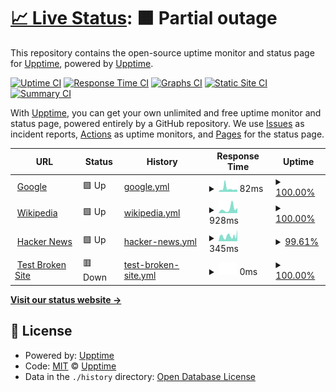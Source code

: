 # [📈 Live Status](https://status.rangeevents.xyz): <!--live status--> **🟧 Partial outage**

This repository contains the open-source uptime monitor and status page for [Upptime](https://upptime.js.org), powered by [Upptime](https://github.com/upptime/upptime).

[![Uptime CI](https://github.com/upptime/upptime/workflows/Uptime%20CI/badge.svg)](https://github.com/upptime/upptime/actions?query=workflow%3A%22Uptime+CI%22)
[![Response Time CI](https://github.com/upptime/upptime/workflows/Response%20Time%20CI/badge.svg)](https://github.com/upptime/upptime/actions?query=workflow%3A%22Response+Time+CI%22)
[![Graphs CI](https://github.com/upptime/upptime/workflows/Graphs%20CI/badge.svg)](https://github.com/upptime/upptime/actions?query=workflow%3A%22Graphs+CI%22)
[![Static Site CI](https://github.com/upptime/upptime/workflows/Static%20Site%20CI/badge.svg)](https://github.com/upptime/upptime/actions?query=workflow%3A%22Static+Site+CI%22)
[![Summary CI](https://github.com/upptime/upptime/workflows/Summary%20CI/badge.svg)](https://github.com/upptime/upptime/actions?query=workflow%3A%22Summary+CI%22)

With [Upptime](https://upptime.js.org), you can get your own unlimited and free uptime monitor and status page, powered entirely by a GitHub repository. We use [Issues](https://github.com/upptime/upptime/issues) as incident reports, [Actions](https://github.com/upptime/upptime/actions) as uptime monitors, and [Pages](https://status.rangeevents.xyz) for the status page.

<!--start: status pages-->
<!-- This summary is generated by Upptime (https://github.com/upptime/upptime) -->
<!-- Do not edit this manually, your changes will be overwritten -->
<!-- prettier-ignore -->
| URL | Status | History | Response Time | Uptime |
| --- | ------ | ------- | ------------- | ------ |
| <img alt="" src="https://icons.duckduckgo.com/ip3/www.google.com.ico" height="13"> [Google](https://www.google.com) | 🟩 Up | [google.yml](https://github.com/danielbParadocs/RangeEventsStatus2/commits/HEAD/history/google.yml) | <details><summary><img alt="Response time graph" src="./graphs/google/response-time-week.png" height="20"> 82ms</summary><br><a href="https://status.rangeevents.xyz/history/google"><img alt="Response time 106" src="https://img.shields.io/endpoint?url=https%3A%2F%2Fraw.githubusercontent.com%2FdanielbParadocs%2FRangeEventsStatus2%2FHEAD%2Fapi%2Fgoogle%2Fresponse-time.json"></a><br><a href="https://status.rangeevents.xyz/history/google"><img alt="24-hour response time 61" src="https://img.shields.io/endpoint?url=https%3A%2F%2Fraw.githubusercontent.com%2FdanielbParadocs%2FRangeEventsStatus2%2FHEAD%2Fapi%2Fgoogle%2Fresponse-time-day.json"></a><br><a href="https://status.rangeevents.xyz/history/google"><img alt="7-day response time 82" src="https://img.shields.io/endpoint?url=https%3A%2F%2Fraw.githubusercontent.com%2FdanielbParadocs%2FRangeEventsStatus2%2FHEAD%2Fapi%2Fgoogle%2Fresponse-time-week.json"></a><br><a href="https://status.rangeevents.xyz/history/google"><img alt="30-day response time 123" src="https://img.shields.io/endpoint?url=https%3A%2F%2Fraw.githubusercontent.com%2FdanielbParadocs%2FRangeEventsStatus2%2FHEAD%2Fapi%2Fgoogle%2Fresponse-time-month.json"></a><br><a href="https://status.rangeevents.xyz/history/google"><img alt="1-year response time 106" src="https://img.shields.io/endpoint?url=https%3A%2F%2Fraw.githubusercontent.com%2FdanielbParadocs%2FRangeEventsStatus2%2FHEAD%2Fapi%2Fgoogle%2Fresponse-time-year.json"></a></details> | <details><summary><a href="https://status.rangeevents.xyz/history/google">100.00%</a></summary><a href="https://status.rangeevents.xyz/history/google"><img alt="All-time uptime 100.00%" src="https://img.shields.io/endpoint?url=https%3A%2F%2Fraw.githubusercontent.com%2FdanielbParadocs%2FRangeEventsStatus2%2FHEAD%2Fapi%2Fgoogle%2Fuptime.json"></a><br><a href="https://status.rangeevents.xyz/history/google"><img alt="24-hour uptime 100.00%" src="https://img.shields.io/endpoint?url=https%3A%2F%2Fraw.githubusercontent.com%2FdanielbParadocs%2FRangeEventsStatus2%2FHEAD%2Fapi%2Fgoogle%2Fuptime-day.json"></a><br><a href="https://status.rangeevents.xyz/history/google"><img alt="7-day uptime 100.00%" src="https://img.shields.io/endpoint?url=https%3A%2F%2Fraw.githubusercontent.com%2FdanielbParadocs%2FRangeEventsStatus2%2FHEAD%2Fapi%2Fgoogle%2Fuptime-week.json"></a><br><a href="https://status.rangeevents.xyz/history/google"><img alt="30-day uptime 100.00%" src="https://img.shields.io/endpoint?url=https%3A%2F%2Fraw.githubusercontent.com%2FdanielbParadocs%2FRangeEventsStatus2%2FHEAD%2Fapi%2Fgoogle%2Fuptime-month.json"></a><br><a href="https://status.rangeevents.xyz/history/google"><img alt="1-year uptime 100.00%" src="https://img.shields.io/endpoint?url=https%3A%2F%2Fraw.githubusercontent.com%2FdanielbParadocs%2FRangeEventsStatus2%2FHEAD%2Fapi%2Fgoogle%2Fuptime-year.json"></a></details>
| <img alt="" src="https://icons.duckduckgo.com/ip3/en.wikipedia.org.ico" height="13"> [Wikipedia](https://en.wikipedia.org) | 🟩 Up | [wikipedia.yml](https://github.com/danielbParadocs/RangeEventsStatus2/commits/HEAD/history/wikipedia.yml) | <details><summary><img alt="Response time graph" src="./graphs/wikipedia/response-time-week.png" height="20"> 928ms</summary><br><a href="https://status.rangeevents.xyz/history/wikipedia"><img alt="Response time 220" src="https://img.shields.io/endpoint?url=https%3A%2F%2Fraw.githubusercontent.com%2FdanielbParadocs%2FRangeEventsStatus2%2FHEAD%2Fapi%2Fwikipedia%2Fresponse-time.json"></a><br><a href="https://status.rangeevents.xyz/history/wikipedia"><img alt="24-hour response time 155" src="https://img.shields.io/endpoint?url=https%3A%2F%2Fraw.githubusercontent.com%2FdanielbParadocs%2FRangeEventsStatus2%2FHEAD%2Fapi%2Fwikipedia%2Fresponse-time-day.json"></a><br><a href="https://status.rangeevents.xyz/history/wikipedia"><img alt="7-day response time 928" src="https://img.shields.io/endpoint?url=https%3A%2F%2Fraw.githubusercontent.com%2FdanielbParadocs%2FRangeEventsStatus2%2FHEAD%2Fapi%2Fwikipedia%2Fresponse-time-week.json"></a><br><a href="https://status.rangeevents.xyz/history/wikipedia"><img alt="30-day response time 375" src="https://img.shields.io/endpoint?url=https%3A%2F%2Fraw.githubusercontent.com%2FdanielbParadocs%2FRangeEventsStatus2%2FHEAD%2Fapi%2Fwikipedia%2Fresponse-time-month.json"></a><br><a href="https://status.rangeevents.xyz/history/wikipedia"><img alt="1-year response time 221" src="https://img.shields.io/endpoint?url=https%3A%2F%2Fraw.githubusercontent.com%2FdanielbParadocs%2FRangeEventsStatus2%2FHEAD%2Fapi%2Fwikipedia%2Fresponse-time-year.json"></a></details> | <details><summary><a href="https://status.rangeevents.xyz/history/wikipedia">100.00%</a></summary><a href="https://status.rangeevents.xyz/history/wikipedia"><img alt="All-time uptime 100.00%" src="https://img.shields.io/endpoint?url=https%3A%2F%2Fraw.githubusercontent.com%2FdanielbParadocs%2FRangeEventsStatus2%2FHEAD%2Fapi%2Fwikipedia%2Fuptime.json"></a><br><a href="https://status.rangeevents.xyz/history/wikipedia"><img alt="24-hour uptime 100.00%" src="https://img.shields.io/endpoint?url=https%3A%2F%2Fraw.githubusercontent.com%2FdanielbParadocs%2FRangeEventsStatus2%2FHEAD%2Fapi%2Fwikipedia%2Fuptime-day.json"></a><br><a href="https://status.rangeevents.xyz/history/wikipedia"><img alt="7-day uptime 100.00%" src="https://img.shields.io/endpoint?url=https%3A%2F%2Fraw.githubusercontent.com%2FdanielbParadocs%2FRangeEventsStatus2%2FHEAD%2Fapi%2Fwikipedia%2Fuptime-week.json"></a><br><a href="https://status.rangeevents.xyz/history/wikipedia"><img alt="30-day uptime 100.00%" src="https://img.shields.io/endpoint?url=https%3A%2F%2Fraw.githubusercontent.com%2FdanielbParadocs%2FRangeEventsStatus2%2FHEAD%2Fapi%2Fwikipedia%2Fuptime-month.json"></a><br><a href="https://status.rangeevents.xyz/history/wikipedia"><img alt="1-year uptime 100.00%" src="https://img.shields.io/endpoint?url=https%3A%2F%2Fraw.githubusercontent.com%2FdanielbParadocs%2FRangeEventsStatus2%2FHEAD%2Fapi%2Fwikipedia%2Fuptime-year.json"></a></details>
| <img alt="" src="https://icons.duckduckgo.com/ip3/news.ycombinator.com.ico" height="13"> [Hacker News](https://news.ycombinator.com) | 🟩 Up | [hacker-news.yml](https://github.com/danielbParadocs/RangeEventsStatus2/commits/HEAD/history/hacker-news.yml) | <details><summary><img alt="Response time graph" src="./graphs/hacker-news/response-time-week.png" height="20"> 345ms</summary><br><a href="https://status.rangeevents.xyz/history/hacker-news"><img alt="Response time 299" src="https://img.shields.io/endpoint?url=https%3A%2F%2Fraw.githubusercontent.com%2FdanielbParadocs%2FRangeEventsStatus2%2FHEAD%2Fapi%2Fhacker-news%2Fresponse-time.json"></a><br><a href="https://status.rangeevents.xyz/history/hacker-news"><img alt="24-hour response time 497" src="https://img.shields.io/endpoint?url=https%3A%2F%2Fraw.githubusercontent.com%2FdanielbParadocs%2FRangeEventsStatus2%2FHEAD%2Fapi%2Fhacker-news%2Fresponse-time-day.json"></a><br><a href="https://status.rangeevents.xyz/history/hacker-news"><img alt="7-day response time 345" src="https://img.shields.io/endpoint?url=https%3A%2F%2Fraw.githubusercontent.com%2FdanielbParadocs%2FRangeEventsStatus2%2FHEAD%2Fapi%2Fhacker-news%2Fresponse-time-week.json"></a><br><a href="https://status.rangeevents.xyz/history/hacker-news"><img alt="30-day response time 313" src="https://img.shields.io/endpoint?url=https%3A%2F%2Fraw.githubusercontent.com%2FdanielbParadocs%2FRangeEventsStatus2%2FHEAD%2Fapi%2Fhacker-news%2Fresponse-time-month.json"></a><br><a href="https://status.rangeevents.xyz/history/hacker-news"><img alt="1-year response time 301" src="https://img.shields.io/endpoint?url=https%3A%2F%2Fraw.githubusercontent.com%2FdanielbParadocs%2FRangeEventsStatus2%2FHEAD%2Fapi%2Fhacker-news%2Fresponse-time-year.json"></a></details> | <details><summary><a href="https://status.rangeevents.xyz/history/hacker-news">99.61%</a></summary><a href="https://status.rangeevents.xyz/history/hacker-news"><img alt="All-time uptime 99.96%" src="https://img.shields.io/endpoint?url=https%3A%2F%2Fraw.githubusercontent.com%2FdanielbParadocs%2FRangeEventsStatus2%2FHEAD%2Fapi%2Fhacker-news%2Fuptime.json"></a><br><a href="https://status.rangeevents.xyz/history/hacker-news"><img alt="24-hour uptime 98.78%" src="https://img.shields.io/endpoint?url=https%3A%2F%2Fraw.githubusercontent.com%2FdanielbParadocs%2FRangeEventsStatus2%2FHEAD%2Fapi%2Fhacker-news%2Fuptime-day.json"></a><br><a href="https://status.rangeevents.xyz/history/hacker-news"><img alt="7-day uptime 99.61%" src="https://img.shields.io/endpoint?url=https%3A%2F%2Fraw.githubusercontent.com%2FdanielbParadocs%2FRangeEventsStatus2%2FHEAD%2Fapi%2Fhacker-news%2Fuptime-week.json"></a><br><a href="https://status.rangeevents.xyz/history/hacker-news"><img alt="30-day uptime 99.91%" src="https://img.shields.io/endpoint?url=https%3A%2F%2Fraw.githubusercontent.com%2FdanielbParadocs%2FRangeEventsStatus2%2FHEAD%2Fapi%2Fhacker-news%2Fuptime-month.json"></a><br><a href="https://status.rangeevents.xyz/history/hacker-news"><img alt="1-year uptime 99.95%" src="https://img.shields.io/endpoint?url=https%3A%2F%2Fraw.githubusercontent.com%2FdanielbParadocs%2FRangeEventsStatus2%2FHEAD%2Fapi%2Fhacker-news%2Fuptime-year.json"></a></details>
| <img alt="" src="https://icons.duckduckgo.com/ip3/thissitedoesnotexist.koj.co.ico" height="13"> [Test Broken Site](https://thissitedoesnotexist.koj.co) | 🟥 Down | [test-broken-site.yml](https://github.com/danielbParadocs/RangeEventsStatus2/commits/HEAD/history/test-broken-site.yml) | <details><summary><img alt="Response time graph" src="./graphs/test-broken-site/response-time-week.png" height="20"> 0ms</summary><br><a href="https://status.rangeevents.xyz/history/test-broken-site"><img alt="Response time 0" src="https://img.shields.io/endpoint?url=https%3A%2F%2Fraw.githubusercontent.com%2FdanielbParadocs%2FRangeEventsStatus2%2FHEAD%2Fapi%2Ftest-broken-site%2Fresponse-time.json"></a><br><a href="https://status.rangeevents.xyz/history/test-broken-site"><img alt="24-hour response time 0" src="https://img.shields.io/endpoint?url=https%3A%2F%2Fraw.githubusercontent.com%2FdanielbParadocs%2FRangeEventsStatus2%2FHEAD%2Fapi%2Ftest-broken-site%2Fresponse-time-day.json"></a><br><a href="https://status.rangeevents.xyz/history/test-broken-site"><img alt="7-day response time 0" src="https://img.shields.io/endpoint?url=https%3A%2F%2Fraw.githubusercontent.com%2FdanielbParadocs%2FRangeEventsStatus2%2FHEAD%2Fapi%2Ftest-broken-site%2Fresponse-time-week.json"></a><br><a href="https://status.rangeevents.xyz/history/test-broken-site"><img alt="30-day response time 0" src="https://img.shields.io/endpoint?url=https%3A%2F%2Fraw.githubusercontent.com%2FdanielbParadocs%2FRangeEventsStatus2%2FHEAD%2Fapi%2Ftest-broken-site%2Fresponse-time-month.json"></a><br><a href="https://status.rangeevents.xyz/history/test-broken-site"><img alt="1-year response time 0" src="https://img.shields.io/endpoint?url=https%3A%2F%2Fraw.githubusercontent.com%2FdanielbParadocs%2FRangeEventsStatus2%2FHEAD%2Fapi%2Ftest-broken-site%2Fresponse-time-year.json"></a></details> | <details><summary><a href="https://status.rangeevents.xyz/history/test-broken-site">100.00%</a></summary><a href="https://status.rangeevents.xyz/history/test-broken-site"><img alt="All-time uptime 100.00%" src="https://img.shields.io/endpoint?url=https%3A%2F%2Fraw.githubusercontent.com%2FdanielbParadocs%2FRangeEventsStatus2%2FHEAD%2Fapi%2Ftest-broken-site%2Fuptime.json"></a><br><a href="https://status.rangeevents.xyz/history/test-broken-site"><img alt="24-hour uptime 100.00%" src="https://img.shields.io/endpoint?url=https%3A%2F%2Fraw.githubusercontent.com%2FdanielbParadocs%2FRangeEventsStatus2%2FHEAD%2Fapi%2Ftest-broken-site%2Fuptime-day.json"></a><br><a href="https://status.rangeevents.xyz/history/test-broken-site"><img alt="7-day uptime 100.00%" src="https://img.shields.io/endpoint?url=https%3A%2F%2Fraw.githubusercontent.com%2FdanielbParadocs%2FRangeEventsStatus2%2FHEAD%2Fapi%2Ftest-broken-site%2Fuptime-week.json"></a><br><a href="https://status.rangeevents.xyz/history/test-broken-site"><img alt="30-day uptime 100.00%" src="https://img.shields.io/endpoint?url=https%3A%2F%2Fraw.githubusercontent.com%2FdanielbParadocs%2FRangeEventsStatus2%2FHEAD%2Fapi%2Ftest-broken-site%2Fuptime-month.json"></a><br><a href="https://status.rangeevents.xyz/history/test-broken-site"><img alt="1-year uptime 100.00%" src="https://img.shields.io/endpoint?url=https%3A%2F%2Fraw.githubusercontent.com%2FdanielbParadocs%2FRangeEventsStatus2%2FHEAD%2Fapi%2Ftest-broken-site%2Fuptime-year.json"></a></details>

<!--end: status pages-->

[**Visit our status website →**](https://status.rangeevents.xyz)

## 📄 License

- Powered by: [Upptime](https://github.com/upptime/upptime)
- Code: [MIT](./LICENSE) © [Upptime](https://upptime.js.org)
- Data in the `./history` directory: [Open Database License](https://opendatacommons.org/licenses/odbl/1-0/)
